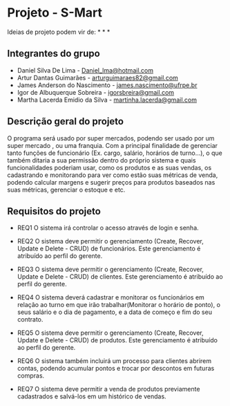 # Projeto - S-Mart

Ideias de projeto podem vir de:
* 
*
*

## Integrantes do grupo
* Daniel Silva De Lima - Daniel_lma@hotmail.com
* Artur Dantas Guimarães - arturguimaraes82@gmail.com
* James Anderson do Nascimento - james.nascimento@ufrpe.br
* Igor de Albuquerque Sobreira - igorsbreira@gmail.com
* Martha Lacerda Emidio da Silva - martinha.lacerda@gmail.com

## Descrição geral do projeto

O programa será usado por super mercados, podendo ser usado por um super mercado , ou uma franquia. Com a principal finalidade de gerenciar tanto funções de funcionário (Ex. cargo, salário, horários de turno...), o que também ditaria a sua permissão dentro do próprio sistema e quais funcionalidades poderiam usar, como os produtos e as suas vendas, os cadastrando e monitorando para ver como estão suas métricas de venda, podendo calcular margens e sugerir preços para produtos baseados nas suas métricas, gerenciar o estoque e etc. 

## Requisitos do projeto

* REQ1 O sistema irá controlar o acesso através de login e senha.

* REQ2 O sistema deve permitir o gerenciamento (Create, Recover, Update e Delete - CRUD) de funcionários. Este gerenciamento é atribuído ao perfil do gerente.

* REQ3 O sistema deve permitir o gerenciamento (Create, Recover, Update e Delete - CRUD) de clientes. Este gerenciamento é atribuído ao perfil do gerente.
     
* REQ4 O sistema deverá cadastrar e monitorar os funcionários em relação ao turno em que irão trabalhar(Monitorar o horário de ponto), o seus salário e o dia de pagamento, e a data de começo e fim do seu contrato. 

* REQ5 O sistema deve permitir o gerenciamento (Create, Recover, Update e Delete - CRUD) de produtos. Este gerenciamento é atribuído ao perfil do gerente.
 
* REQ6 O sistema também incluirá um processo para clientes abrirem contas, podendo acumular pontos e trocar por descontos em futuras compras.

* REQ7 O sistema deve permitir a venda de produtos previamente cadastrados e salvá-los em um histórico de vendas.
